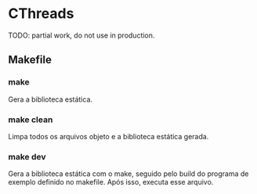 # CThreads

TODO: partial work, do not use in production.

## Makefile
### make
Gera a biblioteca estática.

### make clean
Limpa todos os arquivos objeto e a biblioteca estática gerada.

### make dev
Gera a biblioteca estática com o make, seguido pelo build do programa de exemplo definido no makefile.
Após isso, executa esse arquivo.
